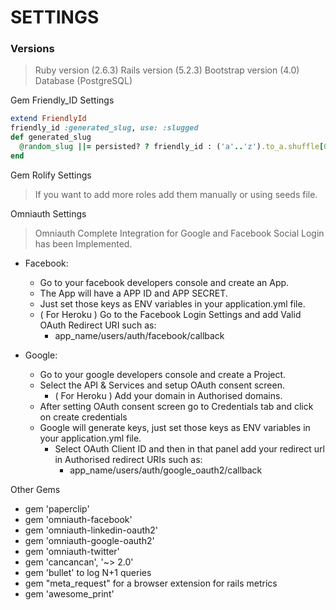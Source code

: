 # SETTINGS

### Versions

> Ruby version  (2.6.3)
> Rails version (5.2.3)
> Bootstrap version (4.0)
> Database (PostgreSQL)

Gem Friendly_ID Settings

```ruby
extend FriendlyId
friendly_id :generated_slug, use: :slugged
def generated_slug
  @random_slug ||= persisted? ? friendly_id : ('a'..'z').to_a.shuffle[0,15].join
end	
```
Gem Rolify Settings

> If you want to add more roles add them manually or using seeds file.

Omniauth Settings

> Omniauth Complete Integration for Google and Facebook Social Login has been Implemented.

* Facebook:
  * Go to your facebook developers console and create an App.
  * The App will have a APP ID and APP SECRET.
  * Just set those keys as ENV variables in your application.yml file.
  * ( For Heroku ) Go to the Facebook Login Settings and add Valid OAuth Redirect URI such as:
    * app_name/users/auth/facebook/callback

* Google:
  * Go to your google developers console and create a Project.
  * Select the API & Services and setup OAuth consent screen. 
    * ( For Heroku ) Add your domain in Authorised domains.
  * After setting OAuth consent screen go to Credentials tab and click on create credentials
  * Google will generate keys, just set those keys as ENV variables in your application.yml file.
    * Select OAuth Client ID and then in that panel add your redirect url in Authorised redirect URIs such as:
      * app_name/users/auth/google_oauth2/callback
 
Other Gems

*	gem 'paperclip'
*	gem 'omniauth-facebook'
*	gem 'omniauth-linkedin-oauth2'
*	gem 'omniauth-google-oauth2'
*	gem 'omniauth-twitter'
*	gem 'cancancan', '~> 2.0'
*	gem 'bullet' to log N+1 queries
*	gem "meta_request" for a browser extension for rails metrics
*	gem 'awesome_print'
